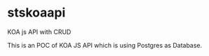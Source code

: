 # stskoaapi
KOA js API with CRUD

This is an POC of KOA JS API  which is using Postgres as Database.



